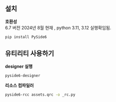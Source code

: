 ## 설치


**호환성**  
6.7 버전 2024년 8월 현재 , python 3.11, 3.12 실행확임됨.  

```bash
pip install PySide6
```

## 유티리티 사용하기

**designer 실행**  
```bash
pyside6-designer
```

**리소스 컴파일러**  
```bash
pyside6-rcc assets.qrc -o _rc.py
```
